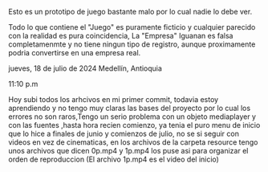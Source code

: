Esto es un prototipo de juego bastante malo por lo cual nadie lo debe ver.

Todo lo que contiene el "Juego" es puramente ficticio y cualquier parecido con la realidad es pura coincidencia, La "Empresa" Iguanan es falsa completamenmte y no tiene ningun tipo de registro, aunque proximamente
podria convertirse en una empresa real.

jueves, 18 de julio de 2024
Medellín, Antioquia

11:10 p.m

Hoy subi todos los arhcivos en mi primer commit, todavia estoy aprendiendo y no tengo muy claras las bases del proyecto por lo cual los errores no son raros,Tengo un serio problema con un objeto mediaplayer y 
con las fuentes ,hasta hora recien comienzo, ya tenia el puro menu de inicio que lo hice a finales de junio y comienzos de julio, no se si seguir con videos en vez de cinematicas, en los archivos de la carpeta
resource tengo unos archivos que dicen 0p.mp4 y 1p.mp4 los puse asi para organizar el orden de reproduccion (El archivo 1p.mp4 es el video del inicio)

